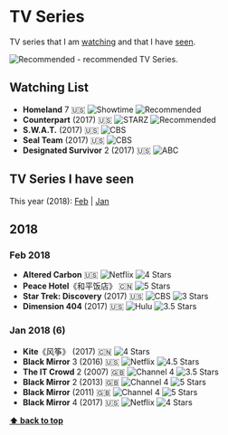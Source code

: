 # TV Series

TV series that I am [watching](#watching-list) and that I have [seen](#tv-series-i-have-seen).

![][Rec] - recommended TV Series.

## Watching List
* **Homeland** 7 🇺🇸 ![][SHO] ![][Rec]
* **Counterpart** (2017) 🇺🇸 ![][STZ] ![][Rec]
* **S.W.A.T.** (2017) 🇺🇸 ![][CBS]
* **Seal Team** (2017) 🇺🇸 ![][CBS]
* **Designated Survivor** 2 (2017) 🇺🇸 ![][ABC]

## TV Series I have seen

This year (2018): [Feb](#feb-2018) | [Jan](#jan-2018-6)

## 2018

### Feb 2018
* **Altered Carbon** 🇺🇸 ![][NFX] ![][s4]
* **Peace Hotel**《和平饭店》 🇨🇳 ![][s5]
* **Star Trek: Discovery** (2017) 🇺🇸 ![][CBS] ![][s3]
* **Dimension 404** (2017) 🇺🇸 ![][HUL] ![][s35]

### Jan 2018 (6)
* **Kite**《风筝》 (2017) 🇨🇳 ![][s4]
* **Black Mirror** 3 (2016) 🇺🇸 ![][NFX] ![][s45]
* **The IT Crowd** 2 (2007) 🇬🇧 ![][CH4] ![][s35]
* **Black Mirror** 2 (2013) 🇬🇧 ![][CH4] ![][s5]
* **Black Mirror** (2011) 🇬🇧 ![][CH4] ![][s5]
* **Black Mirror** 4 (2017) 🇺🇸 ![][NFX] ![][s4]

**[⬆ back to top](#tv-series)**

[Rec]: https://wt365.github.io/lib/svg/rec.svg "Recommended"
[s0]: https://wt365.github.io/lib/svg/s0.svg "O Star"
[s05]: https://wt365.github.io/lib/svg/s05.svg "0.5 Star"
[s1]: https://wt365.github.io/lib/svg/s1.svg "1 Star"
[s15]: https://wt365.github.io/lib/svg/s15.svg "1.5 Stars"
[s2]: https://wt365.github.io/lib/svg/s2.svg "2 Stars"
[s25]: https://wt365.github.io/lib/svg/s25.svg "2.5 Stars"
[s3]: https://wt365.github.io/lib/svg/s3.svg "3 Stars"
[s35]: https://wt365.github.io/lib/svg/s35.svg "3.5 Stars"
[s4]: https://wt365.github.io/lib/svg/s4.svg "4 Stars"
[s45]: https://wt365.github.io/lib/svg/s45.svg "4.5 Stars"
[s5]: https://wt365.github.io/lib/svg/s5.svg "5 Stars"
[SHO]: https://wt365.github.io/lib/svg/tv/sho.svg "Showtime"
[STZ]: https://wt365.github.io/lib/svg/tv/starz.svg "STARZ"
[CBS]: https://wt365.github.io/lib/svg/tv/cbs.svg "CBS"
[ABC]: https://wt365.github.io/lib/svg/tv/cbs.svg "ABC"
[NFX]: https://wt365.github.io/lib/svg/tv/netflix.svg "Netflix"
[HUL]: https://wt365.github.io/lib/svg/tv/hulu.svg "Hulu"
[CH4]: https://wt365.github.io/lib/svg/tv/channel4.svg "Channel 4"